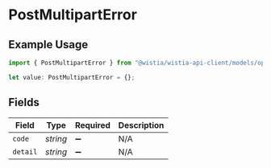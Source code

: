 # PostMultipartError

## Example Usage

```typescript
import { PostMultipartError } from "@wistia/wistia-api-client/models/operations";

let value: PostMultipartError = {};
```

## Fields

| Field              | Type               | Required           | Description        |
| ------------------ | ------------------ | ------------------ | ------------------ |
| `code`             | *string*           | :heavy_minus_sign: | N/A                |
| `detail`           | *string*           | :heavy_minus_sign: | N/A                |